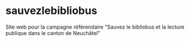 # sauvezlebibliobus
Site web pour la campagne référendaire "Sauvez le bibliobus et la lecture publique dans le canton de Neuchâtel"
